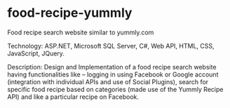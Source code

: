 # food-recipe-yummly
Food recipe search website similar to yummly.com

Technology: ASP.NET, Microsoft SQL Server, C#, Web API, HTML, CSS, JavaScript, JQuery.

Description: 
Design and Implementation of a food recipe search website having functionalities like – logging in using Facebook or Google account (integration with individual APIs and use of Social Plugins), search for specific food recipe based on categories (made use of the Yummly Recipe API) and like a particular recipe on Facebook.
